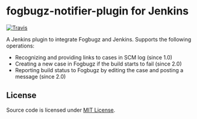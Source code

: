 # fogbugz-notifier-plugin for Jenkins

[![Travis](https://img.shields.io/travis/jozefizso/jenkins-fogbugz-notifier-plugin.svg)]()

A Jenkins plugin to integrate Fogbugz and Jenkins.
Supports the following operations:

- Recognizing and providing links to cases in SCM log (since 1.0)
- Creating a new case in Fogbugz if the build starts to fail (since 2.0)
- Reporting build status to Fogbugz by editing the case and posting a message (since 2.0)

## License

Source code is licensed under [MIT License](LICENSE).